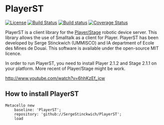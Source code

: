 # PlayerST

[![License](https://img.shields.io/badge/license-MIT-blue.svg)](https://raw.githubusercontent.com/SergeStinckwich/PlayerST/master/LICENSE)
[![Build Status](https://secure.travis-ci.org/SergeStinckwich/PlayerST.png)](http://travis-ci.org/SergeStinckwich/PlayerST)
[![Build status](https://ci.appveyor.com/api/projects/status/92ul7arm10yt6n77?svg=true)](https://ci.appveyor.com/project/SergeStinckwich/playerst)
[![Coverage Status](https://coveralls.io/repos/github/SergeStinckwich/PlayerST/badge.svg)](https://coveralls.io/github/SergeStinckwich/PlayerST)

PlayerST is a client library for the [Player/Stage](https://github.com/rtv/Stage) robotic device server. This library allows the use of Smalltalk as a client for Player. 
PlayerST has been developed by Serge Stinckwich (UMMISCO) and IA department of Ecole des Mines de Douai. This software is available under the open-source MIT licence.

In order to run PlayerST, you need to install Player 2.1.2 and Stage 2.1.1 on your platform. More recent of Player/Stage might be work.

http://www.youtube.com/watch?v=6hhKzEf_jcw

## How to install PlayerST

```Smalltalk
Metacello new
    baseline: 'PlayerST';
    repository: 'github://SergeStinckwich/PlayerST';
    load
```
